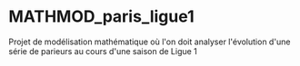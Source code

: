 # MATHMOD_paris_ligue1
 Projet de modélisation mathématique où l'on doit analyser l'évolution d'une série de parieurs au cours d'une saison de Ligue 1
